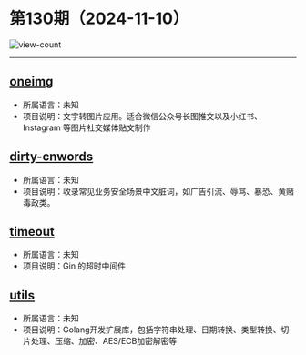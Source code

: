 # 第130期（2024-11-10）

![view-count](https://count.getloli.com/@xiaoxuan6-weekly-20241110)

---
## [oneimg](https://github.com/byodian/oneimg)
- 所属语言：未知
- 项目说明：文字转图片应用。适合微信公众号长图推文以及小红书、Instagram 等图片社交媒体贴文制作

## [dirty-cnwords](https://github.com/dablelv/dirty-cnwords)
- 所属语言：未知
- 项目说明：收录常见业务安全场景中文脏词，如广告引流、辱骂、暴恐、黄赌毒政类。

## [timeout](https://github.com/gin-contrib/timeout)
- 所属语言：未知
- 项目说明：Gin 的超时中间件

## [utils](https://github.com/kirinlabs/utils)
- 所属语言：未知
- 项目说明：Golang开发扩展库，包括字符串处理、日期转换、类型转换、切片处理、压缩、加密、AES/ECB加密解密等
